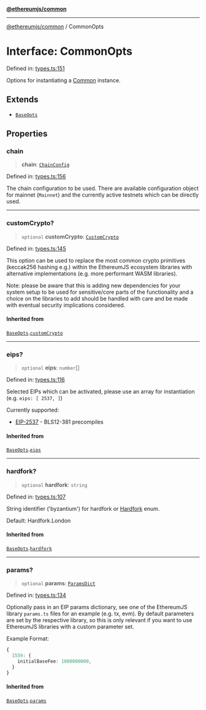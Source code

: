 [**@ethereumjs/common**](../README.md)

***

[@ethereumjs/common](../README.md) / CommonOpts

# Interface: CommonOpts

Defined in: [types.ts:151](https://github.com/Dargon789/ethereumjs-monorepo/blob/master/packages/common/src/types.ts#L151)

Options for instantiating a [Common](../classes/Common.md) instance.

## Extends

- [`BaseOpts`](BaseOpts.md)

## Properties

### chain

> **chain**: [`ChainConfig`](ChainConfig.md)

Defined in: [types.ts:156](https://github.com/Dargon789/ethereumjs-monorepo/blob/master/packages/common/src/types.ts#L156)

The chain configuration to be used. There are available configuration object for mainnet
(`Mainnet`) and the currently active testnets which can be directly used.

***

### customCrypto?

> `optional` **customCrypto**: [`CustomCrypto`](CustomCrypto.md)

Defined in: [types.ts:145](https://github.com/Dargon789/ethereumjs-monorepo/blob/master/packages/common/src/types.ts#L145)

This option can be used to replace the most common crypto primitives
(keccak256 hashing e.g.) within the EthereumJS ecosystem libraries
with alternative implementations (e.g. more performant WASM libraries).

Note: please be aware that this is adding new dependencies for your
system setup to be used for sensitive/core parts of the functionality
and a choice on the libraries to add should be handled with care
and be made with eventual security implications considered.

#### Inherited from

[`BaseOpts`](BaseOpts.md).[`customCrypto`](BaseOpts.md#customcrypto)

***

### eips?

> `optional` **eips**: `number`[]

Defined in: [types.ts:116](https://github.com/Dargon789/ethereumjs-monorepo/blob/master/packages/common/src/types.ts#L116)

Selected EIPs which can be activated, please use an array for instantiation
(e.g. `eips: [ 2537, ]`)

Currently supported:

- [EIP-2537](https://eips.ethereum.org/EIPS/eip-2537) - BLS12-381 precompiles

#### Inherited from

[`BaseOpts`](BaseOpts.md).[`eips`](BaseOpts.md#eips)

***

### hardfork?

> `optional` **hardfork**: `string`

Defined in: [types.ts:107](https://github.com/Dargon789/ethereumjs-monorepo/blob/master/packages/common/src/types.ts#L107)

String identifier ('byzantium') for hardfork or [Hardfork](../enumerations/Hardfork.md) enum.

Default: Hardfork.London

#### Inherited from

[`BaseOpts`](BaseOpts.md).[`hardfork`](BaseOpts.md#hardfork)

***

### params?

> `optional` **params**: [`ParamsDict`](../type-aliases/ParamsDict.md)

Defined in: [types.ts:134](https://github.com/Dargon789/ethereumjs-monorepo/blob/master/packages/common/src/types.ts#L134)

Optionally pass in an EIP params dictionary, see one of the
EthereumJS library `params.ts` files for an example (e.g. tx, evm).
By default parameters are set by the respective library, so this
is only relevant if you want to use EthereumJS libraries with a
custom parameter set.

Example Format:

```ts
{
  1559: {
    initialBaseFee: 1000000000,
  }
}
```

#### Inherited from

[`BaseOpts`](BaseOpts.md).[`params`](BaseOpts.md#params)
